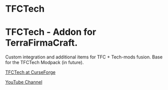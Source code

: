 # TFCTech
TFCTech - Addon for TerraFirmaCraft.
====================================
Custom integration and additional items for TFC + Tech-mods fusion.
Base for the TFCTech Modpack (in future).

[TFCTech at CurseForge](http://minecraft.curseforge.com/projects/tfctech-addon)

[YouTube Channel](https://www.youtube.com/channel/UCFV8G0ANkGbl05r0R9rloBQ)